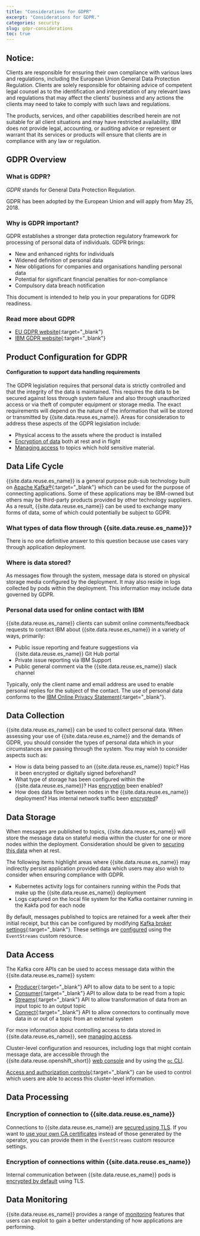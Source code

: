 ```yaml
---
title: "Considerations for GDPR"
excerpt: "Considerations for GDPR."
categories: security
slug: gdpr-considerations
toc: true
---
```


## Notice:

Clients are responsible for ensuring their own compliance with various laws
and regulations, including the European Union General Data Protection Regulation.
Clients are solely responsible for obtaining advice of competent legal counsel as to
the identification and interpretation of any relevant laws and regulations that may
affect the clients’ business and any actions the clients may need to take to comply
with such laws and regulations.

The products, services, and other capabilities
described herein are not suitable for all client situations and may have restricted
availability. IBM does not provide legal, accounting, or auditing advice or represent or
warrant that its services or products will ensure that clients are in compliance with
any law or regulation.

## GDPR Overview

### What is GDPR?

_GDPR_ stands for General Data Protection Regulation.

GDPR has been adopted by the European Union and will apply from May 25, 2018.

### Why is GDPR important?

GDPR establishes a stronger data protection regulatory framework for processing of personal data of individuals. GDPR brings:

- New and enhanced rights for individuals
- Widened definition of personal data
- New obligations for companies and organisations handling personal data
- Potential for significant financial penalties for non-compliance
- Compulsory data breach notification

This document is intended to help you in your preparations for GDPR readiness.

### Read more about GDPR

- [EU GDPR website](https://gdpr.eu/){:target="_blank"}
- [IBM GDPR website](https://www.ibm.com/data-responsibility/gdpr/){:target="_blank"}

## Product Configuration for GDPR

#### Configuration to support data handling requirements

The GDPR legislation requires that personal data is strictly controlled and that the
integrity of the data is maintained. This requires the data to be secured against loss
through system failure and also through unauthorized access or via theft of computer equipment or storage media.
The exact requirements will depend on the nature of the information that will be stored or transmitted by {{site.data.reuse.es_name}}.
Areas for consideration to address these aspects of the GDPR legislation include:

- Physical access to the assets where the product is installed
- [Encryption of data](../encrypting-data) both at rest and in flight
- [Managing access](../managing-access) to topics which hold sensitive material.

## Data Life Cycle

{{site.data.reuse.es_name}} is a general purpose pub-sub technology built on [Apache Kafka®](https://kafka.apache.org/){:target="_blank"} which can
be used for the purpose of connecting applications. Some of these applications may be IBM-owned but others may be third-party products
provided by other technology suppliers. As a result, {{site.data.reuse.es_name}} can be used to exchange many forms of data,
some of which could potentially be subject to GDPR.

### What types of data flow through {{site.data.reuse.es_name}}?

There is no one definitive answer to this question because use cases vary through application deployment.

### Where is data stored?

As messages flow through the system, message data is stored on physical storage media configured by the deployment. It may also reside in logs collected
by pods within the deployment. This information may include data governed by GDPR.

### Personal data used for online contact with IBM

{{site.data.reuse.es_name}} clients can submit online comments/feedback requests to contact IBM about {{site.data.reuse.es_name}} in a variety of
ways, primarily:

- Public issue reporting and feature suggestions via {{site.data.reuse.es_name}} Git Hub portal
- Private issue reporting via IBM Support
- Public general comment via the {{site.data.reuse.es_name}} slack channel

Typically, only the client name and email address are used to enable personal replies for the subject of the contact. The use of personal data conforms to the [IBM Online Privacy Statement](https://www.ibm.com/privacy/us/en/){:target="_blank"}.

## Data Collection

{{site.data.reuse.es_name}} can be used to collect personal data. When assessing your use of {{site.data.reuse.es_name}} and the demands
of GDPR, you should consider the types of personal data which in your circumstances are passing through the system. You
may wish to consider aspects such as:

- How is data being passed to an {{site.data.reuse.es_name}} topic? Has it been encrypted or digitally signed beforehand?
- What type of storage has been configured within the {{site.data.reuse.es_name}}? Has [encryption](../encrypting-data) been enabled?
- How does data flow between nodes in the {{site.data.reuse.es_name}} deployment? Has internal network traffic been [encrypted](../encrypting-data)?

## Data Storage

When messages are published to topics, {{site.data.reuse.es_name}} will store the message data on stateful media within the cluster for
one or more nodes within the deployment. Consideration should be given to [securing this data](../encrypting-data) when at rest.

The following items highlight areas where {{site.data.reuse.es_name}} may indirectly persist application provided data which
users may also wish to consider when ensuring compliance with GDPR.

- Kubernetes activity logs for containers running within the Pods that make up the {{site.data.reuse.es_name}} deployment
- Logs captured on the local file system for the Kafka container running in the Kakfa pod for each node

By default, messages published to topics are retained for a week after their initial receipt, but this can be configured by modifying [Kafka broker settings](https://kafka.apache.org/26/documentation/#brokerconfigs){:target="_blank"}. These settings are [configured](../../installing/configuring/#applying-kafka-broker-configuration-settings) using the `EventStreams` custom resource.

## Data Access

The Kafka core APIs can be used to access message data within the {{site.data.reuse.es_name}} system:

- [Producer](http://kafka.apache.org/26/documentation/#producerapi){:target="_blank"} API to allow data to be sent to a topic
- [Consumer](http://kafka.apache.org/26/documentation/#consumerapi){:target="_blank"} API to allow data to be read from a topic
- [Streams](http://kafka.apache.org/26/documentation/#streamsapi){:target="_blank"} API to allow transformation of data from an input topic to an output topic
- [Connect](http://kafka.apache.org/26/documentation/#connectapi){:target="_blank"} API to allow connectors to continually move data in or out of a topic from an external system

For more information about controlling access to data stored in {{site.data.reuse.es_name}}, see [managing access](../managing-access).

Cluster-level configuration and resources, including logs that might contain message data, are accessible through the {{site.data.reuse.openshift_short}} [web console](https://docs.openshift.com/container-platform/4.6/web_console/web-console.html) and by using the [`oc` CLI](https://docs.openshift.com/container-platform/4.6/cli_reference/openshift_cli/getting-started-cli.html#cli-logging-in_cli-developer-commands).

[Access and authorization controls](https://kubernetes.io/docs/reference/access-authn-authz/controlling-access/){:target="_blank"} can be used to control which users are able to access this cluster-level information.

## Data Processing

### Encryption of connection to {{site.data.reuse.es_name}}

Connections to {{site.data.reuse.es_name}} are [secured using TLS](../../installing/configuring/#configuring-access). If you want to [use your own CA certificates](../../installing/configuring/#using-your-own-certificates) instead of those generated by the operator, you can provide them in the `EventStreams` custom resource settings.

### Encryption of connections within {{site.data.reuse.es_name}}

Internal communication between {{site.data.reuse.es_name}} pods is [encrypted by default](../../installing/configuring/#configuring-encryption-between-pods) using TLS.

## Data Monitoring

{{site.data.reuse.es_name}} provides a range of [monitoring](../../administering/cluster-health/) features that users can exploit to gain a better understanding of how applications are performing.
